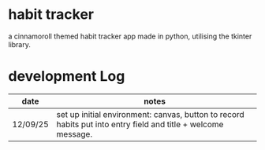 # habit tracker
a cinnamoroll themed habit tracker app made in python, utilising the tkinter library.

# development Log
date      |   notes
----------|----------------------------------------------------------------------------------------------------------------------------------------
12/09/25  |  set up initial environment: canvas, button to record habits put into entry field and title + welcome message.
